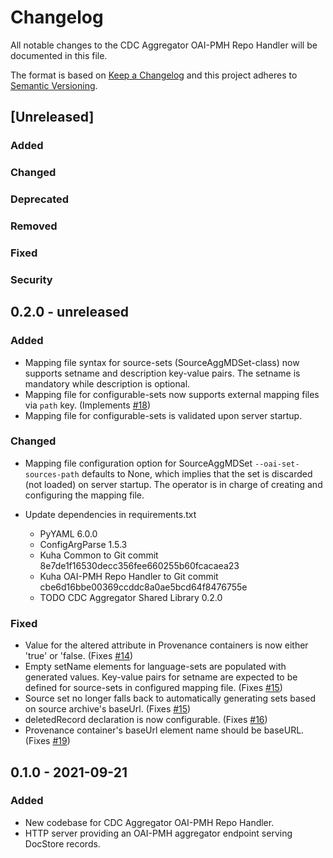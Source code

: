 # Changelog

All notable changes to the CDC Aggregator OAI-PMH Repo Handler will be documented in this file.

The format is based on [Keep a Changelog](http://keepachangelog.com/en/1.0.0/) and this project adheres to [Semantic Versioning](http://semver.org/spec/v2.0.0.html).

## [Unreleased]

### Added

### Changed

### Deprecated

### Removed

### Fixed

### Security


## 0.2.0 - unreleased

### Added

- Mapping file syntax for source-sets (SourceAggMDSet-class) now
  supports setname and description key-value pairs. The setname is
  mandatory while description is optional.
- Mapping file for configurable-sets now supports external mapping
  files via `path` key. (Implements
  [#18](https://bitbucket.org/cessda/cessda.cdc.aggregator.oai-pmh-repo-handler/issues/18))
- Mapping file for configurable-sets is validated upon server startup.

### Changed

- Mapping file configuration option for SourceAggMDSet
  `--oai-set-sources-path` defaults to None, which implies that the
  set is discarded (not loaded) on server startup. The operator is in
  charge of creating and configuring the mapping file.
- Update dependencies in requirements.txt

  - PyYAML 6.0.0
  - ConfigArgParse 1.5.3
  - Kuha Common to Git commit 8e7de1f16530decc356fee660255b60fcacaea23
  - Kuha OAI-PMH Repo Handler to Git commit cbe6d16bbe00369ccddc8a0ae5bcd64f8476755e
  - TODO CDC Aggregator Shared Library 0.2.0

### Fixed

- Value for the altered attribute in Provenance containers is now
  either 'true' or 'false. (Fixes
  [#14](https://bitbucket.org/cessda/cessda.cdc.aggregator.oai-pmh-repo-handler/issues/14))
- Empty setName elements for language-sets are populated with
  generated values. Key-value pairs for setname are expected to be
  defined for source-sets in configured mapping file. (Fixes
  [#15](https://bitbucket.org/cessda/cessda.cdc.aggregator.oai-pmh-repo-handler/issues/15))
- Source set no longer falls back to automatically generating sets
  based on source archive's baseUrl. (Fixes
  [#15](https://bitbucket.org/cessda/cessda.cdc.aggregator.oai-pmh-repo-handler/issues/15))
- deletedRecord declaration is now configurable. (Fixes
  [#16](https://bitbucket.org/cessda/cessda.cdc.aggregator.oai-pmh-repo-handler/issues/16))
- Provenance container's baseUrl element name should be baseURL. (Fixes
  [#19](https://bitbucket.org/cessda/cessda.cdc.aggregator.oai-pmh-repo-handler/issues/19))


## 0.1.0 - 2021-09-21

### Added

- New codebase for CDC Aggregator OAI-PMH Repo Handler.
- HTTP server providing an OAI-PMH aggregator endpoint serving
  DocStore records.

